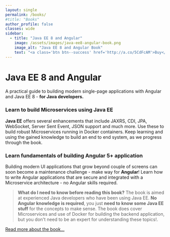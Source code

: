 ```yaml
---
layout: single
permalink: /books/
#title: "Books"
author_profile: false
classes: wide
sidebar:
  - title: "Java EE 8 and Angular"
    image: /assets/images/java-ee8-angular-book.png
    image_alt: "Java EE 8 and Angular Book"    
    text: "<a class='btn btn--success' href='http://a.co/5CdFcAM'>Buy</a>"
---
```


# Java EE 8 and Angular

A practical guide to building modern single-page applications with Angular and Java EE 8 - **for Java developers.**

### Learn to build Microservices using Java EE

**Java EE** offers several enhancements that include JAXRS, CDI, JPA, WebSocket, Server Sent Event, JSON support and much more. Use these to build robust Microservices running in Docker containers. Keep learning and using the gained knowledge to build an end to end system, as we progress through the book.

### Learn fundamentals of building Angular 5+ application

Building modern UI applications that grow beyond couple of screens can soon become a maintenance challenge - make way for **Angular**! Learn how to write Angular applications that are secure and integrated with a Microservice architecture - no Angular skills required.

> **What do I need to know before reading this book?** The book is aimed at experienced Java developers who have been using Java EE. **No Angular knowledge is required**, you just **need to know some Java EE stuff** for the concepts to make sense. The book does cover Microservices and use of Docker for building the backend application, but you don't need to be an expert for understanding these topics!.

[Read more about the book...](http://javaee8-angular.prashantp.org/ "Book")